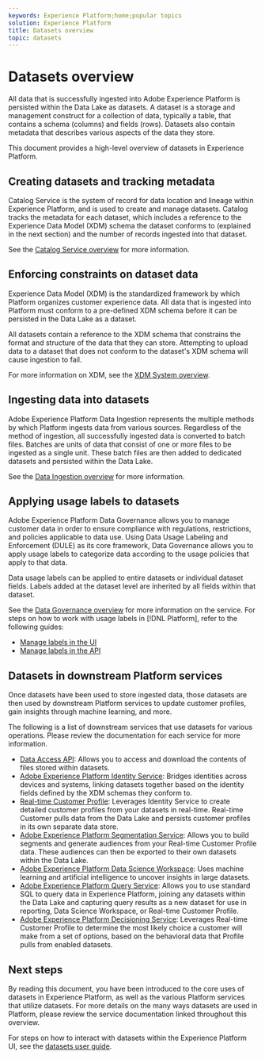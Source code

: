 ```yaml
---
keywords: Experience Platform;home;popular topics
solution: Experience Platform
title: Datasets overview
topic: datasets
---
```


# Datasets overview

All data that is successfully ingested into Adobe Experience Platform is persisted within the Data Lake as datasets. A dataset is a storage and management construct for a collection of data, typically a table, that contains a schema (columns) and fields (rows). Datasets also contain metadata that describes various aspects of the data they store. 

This document provides a high-level overview of datasets in Experience Platform.

## Creating datasets and tracking metadata

Catalog Service is the system of record for data location and lineage within Experience Platform, and is used to create and manage datasets. Catalog tracks the metadata for each dataset, which includes a reference to the Experience Data Model (XDM) schema the dataset conforms to (explained in the next section) and the number of records ingested into that dataset.

See the [Catalog Service overview](../home.md) for more information.

## Enforcing constraints on dataset data

Experience Data Model (XDM) is the standardized framework by which Platform organizes customer experience data. All data that is ingested into Platform must conform to a pre-defined XDM schema before it can be persisted in the Data Lake as a dataset.

All datasets contain a reference to the XDM schema that constrains the format and structure of the data that they can store. Attempting to upload data to a dataset that does not conform to the dataset's XDM schema will cause ingestion to fail.

For more information on XDM, see the [XDM System overview](../../xdm/home.md).

## Ingesting data into datasets

Adobe Experience Platform Data Ingestion represents the multiple methods by which Platform ingests data from various sources. Regardless of the method of ingestion, all successfully ingested data is converted to batch files. Batches are units of data that consist of one or more files to be ingested as a single unit. These batch files are then added to dedicated datasets and persisted within the Data Lake.

See the [Data Ingestion overview](../../ingestion/home.md) for more information.

## Applying usage labels to datasets

Adobe Experience Platform Data Governance allows you to manage customer data in order to ensure compliance with regulations, restrictions, and policies applicable to data use. Using Data Usage Labeling and Enforcement (DULE) as its core framework, Data Governance allows you to apply usage labels to categorize data according to the usage policies that apply to that data.

Data usage labels can be applied to entire datasets or individual dataset fields. Labels added at the dataset level are inherited by all fields within that dataset.

See the [Data Governance overview](../../data-governance/home.md) for more information on the service. For steps on how to work with usage labels in [!DNL Platform], refer to the following guides:

* [Manage labels in the UI](../../data-governance/labels/user-guide.md)
* [Manage labels in the API](../../data-governance/labels/api.md)

## Datasets in downstream Platform services

Once datasets have been used to store ingested data, those datasets are then used by downstream Platform services to update customer profiles, gain insights through machine learning, and more.

The following is a list of downstream services that use datasets for various operations. Please review the documentation for each service for more information.

* [Data Access API](../../data-access/home.md): Allows you to access and download the contents of files stored within datasets.
* [Adobe Experience Platform Identity Service](../../identity-service/home.md): Bridges identities across devices and systems, linking datasets together based on the identity fields defined by the XDM schemas they conform to.
* [Real-time Customer Profile](../../profile/home.md): Leverages Identity Service to create detailed customer profiles from your datasets in real-time. Real-time Customer pulls data from the Data Lake and persists customer profiles in its own separate data store.
* [Adobe Experience Platform Segmentation Service](../../segmentation/home.md): Allows you to build segments and generate audiences from your Real-time Customer Profile data. These audiences can then be exported to their own datasets within the Data Lake.
* [Adobe Experience Platform Data Science Workspace](../../data-science-workspace/home.md): Uses machine learning and artificial intelligence to uncover insights in large datasets.
* [Adobe Experience Platform Query Service](../../query-service/home.md): Allows you to use standard SQL to query data in Experience Platform, joining any datasets within the Data Lake and capturing query results as a new dataset for use in reporting, Data Science Workspace, or Real-time Customer Profile.
* [Adobe Experience Platform Decisioning Service](../../decisioning-service/home.md): Leverages Real-time Customer Profile to determine the most likely choice a customer will make from a set of options, based on the behavioral data that Profile pulls from enabled datasets.

## Next steps

By reading this document, you have been introduced to the core uses of datasets in Experience Platform, as well as the various Platform services that utilize datasets. For more details on the many ways datasets are used in Platform, please review the service documentation linked throughout this overview.

For steps on how to interact with datasets within the Experience Platform UI, see the [datasets user guide](user-guide.md).
